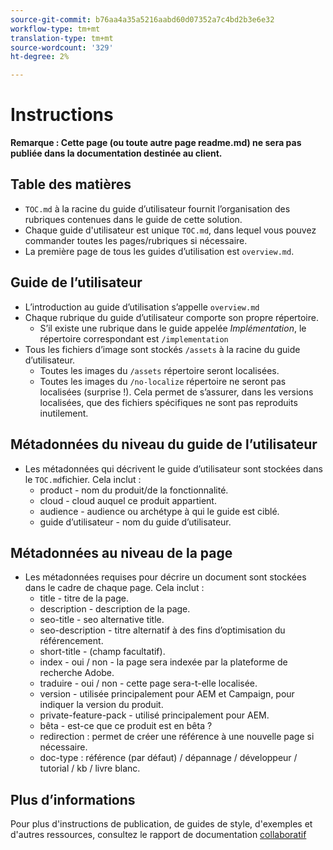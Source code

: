 ```yaml
---
source-git-commit: b76aa4a35a5216aabd60d07352a7c4bd2b3e6e32
workflow-type: tm+mt
translation-type: tm+mt
source-wordcount: '329'
ht-degree: 2%

---
```

# Instructions

**Remarque : Cette page (ou toute autre page readme.md) ne sera pas publiée dans la documentation destinée au client.**

## Table des matières

+ `TOC.md` à la racine du guide d’utilisateur fournit l’organisation des rubriques contenues dans le guide de cette solution.
+ Chaque guide d&#39;utilisateur est unique `TOC.md`, dans lequel vous pouvez commander toutes les pages/rubriques si nécessaire.
+ La première page de tous les guides d’utilisation est `overview.md`.

## Guide de l’utilisateur

+ L’introduction au guide d’utilisation s’appelle `overview.md`
+ Chaque rubrique du guide d’utilisateur comporte son propre répertoire.
   + S’il existe une rubrique dans le guide appelée *Implémentation*, le répertoire correspondant est `/implementation`
+ Tous les fichiers d’image sont stockés `/assets` à la racine du guide d’utilisateur.
   + Toutes les images du `/assets` répertoire seront localisées.
   + Toutes les images du `/no-localize` répertoire ne seront pas localisées (surprise !). Cela permet de s’assurer, dans les versions localisées, que des fichiers spécifiques ne sont pas reproduits inutilement.

## Métadonnées du niveau du guide de l’utilisateur

+ Les métadonnées qui décrivent le guide d’utilisateur sont stockées dans le `TOC.md`fichier. Cela inclut :
   + product - nom du produit/de la fonctionnalité.
   + cloud - cloud auquel ce produit appartient.
   + audience - audience ou archétype à qui le guide est ciblé.
   + guide d’utilisateur - nom du guide d’utilisateur.

## Métadonnées au niveau de la page

+ Les métadonnées requises pour décrire un document sont stockées dans le cadre de chaque page. Cela inclut :
   + title - titre de la page.
   + description - description de la page.
   + seo-title - seo alternative title.
   + seo-description - titre alternatif à des fins d’optimisation du référencement.
   + short-title - (champ facultatif).
   + index - oui / non - la page sera indexée par la plateforme de recherche Adobe.
   + traduire - oui / non - cette page sera-t-elle localisée.
   + version - utilisée principalement pour AEM et Campaign, pour indiquer la version du produit.
   + private-feature-pack - utilisé principalement pour AEM.
   + bêta - est-ce que ce produit est en bêta ?
   + redirection : permet de créer une référence à une nouvelle page si nécessaire.
   + doc-type : référence (par défaut) / dépannage / développeur / tutorial / kb / livre blanc.

## Plus d’informations

Pour plus d&#39;instructions de publication, de guides de style, d&#39;exemples et d&#39;autres ressources, consultez le rapport de documentation [collaboratif](https://git.corp.adobe.com/AdobeDocs/collaborative-doc-instructions)
